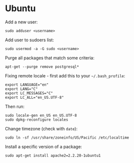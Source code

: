 # Ubuntu

Add a new user:

    sudo adduser <username>

Add user to sudoers list:

    sudo usermod -a -G sudo <username>

Purge all packages that match some criteria:

    apt-get --purge remove postgresql* 

Fixing remote locale - first add this to your `~/.bash_profile`:

    export LANGUAGE="en"
    export LANG="C"
    export LC_MESSAGES="C"
    export LC_ALL="en_US.UTF-8"

Then run:

    sudo locale-gen en_US en_US.UTF-8
    sudo dpkg-reconfigure locales

Change timezone (check with `date`):

    sudo ln -sf /usr/share/zoneinfo/US/Pacific /etc/localtime

Install a specific version of a package:

    sudo apt-get install apache2=2.2.20-1ubuntu1
